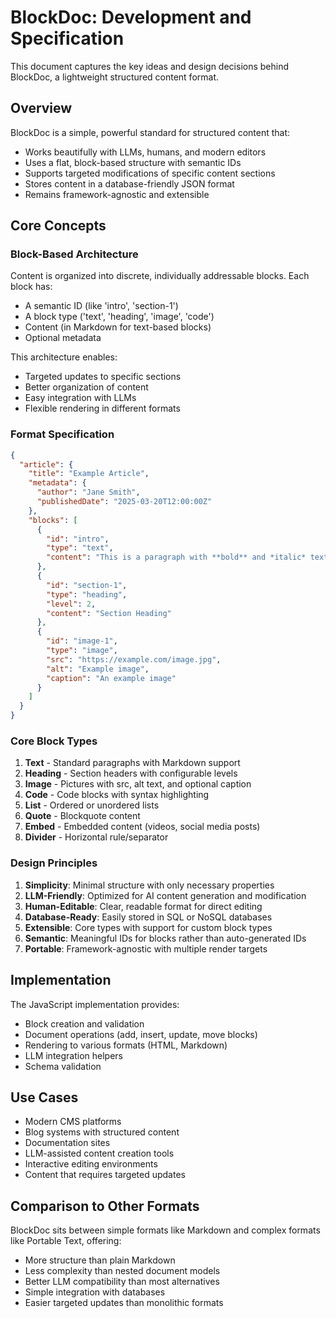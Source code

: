 # BlockDoc: Development and Specification

This document captures the key ideas and design decisions behind BlockDoc, a lightweight structured content format.

## Overview

BlockDoc is a simple, powerful standard for structured content that:
- Works beautifully with LLMs, humans, and modern editors
- Uses a flat, block-based structure with semantic IDs
- Supports targeted modifications of specific content sections
- Stores content in a database-friendly JSON format
- Remains framework-agnostic and extensible

## Core Concepts

### Block-Based Architecture

Content is organized into discrete, individually addressable blocks. Each block has:
- A semantic ID (like 'intro', 'section-1')
- A block type ('text', 'heading', 'image', 'code')
- Content (in Markdown for text-based blocks)
- Optional metadata

This architecture enables:
- Targeted updates to specific sections
- Better organization of content
- Easy integration with LLMs
- Flexible rendering in different formats

### Format Specification

```json
{
  "article": {
    "title": "Example Article",
    "metadata": {
      "author": "Jane Smith",
      "publishedDate": "2025-03-20T12:00:00Z"
    },
    "blocks": [
      {
        "id": "intro",
        "type": "text",
        "content": "This is a paragraph with **bold** and *italic* text."
      },
      {
        "id": "section-1",
        "type": "heading", 
        "level": 2,
        "content": "Section Heading"
      },
      {
        "id": "image-1",
        "type": "image",
        "src": "https://example.com/image.jpg",
        "alt": "Example image",
        "caption": "An example image"
      }
    ]
  }
}
```

### Core Block Types

1. **Text** - Standard paragraphs with Markdown support
2. **Heading** - Section headers with configurable levels
3. **Image** - Pictures with src, alt text, and optional caption
4. **Code** - Code blocks with syntax highlighting
5. **List** - Ordered or unordered lists
6. **Quote** - Blockquote content
7. **Embed** - Embedded content (videos, social media posts)
8. **Divider** - Horizontal rule/separator

### Design Principles

1. **Simplicity**: Minimal structure with only necessary properties
2. **LLM-Friendly**: Optimized for AI content generation and modification
3. **Human-Editable**: Clear, readable format for direct editing
4. **Database-Ready**: Easily stored in SQL or NoSQL databases
5. **Extensible**: Core types with support for custom block types
6. **Semantic**: Meaningful IDs for blocks rather than auto-generated IDs
7. **Portable**: Framework-agnostic with multiple render targets

## Implementation

The JavaScript implementation provides:
- Block creation and validation
- Document operations (add, insert, update, move blocks)
- Rendering to various formats (HTML, Markdown)
- LLM integration helpers
- Schema validation

## Use Cases

- Modern CMS platforms
- Blog systems with structured content
- Documentation sites
- LLM-assisted content creation tools
- Interactive editing environments
- Content that requires targeted updates

## Comparison to Other Formats

BlockDoc sits between simple formats like Markdown and complex formats like Portable Text, offering:
- More structure than plain Markdown
- Less complexity than nested document models
- Better LLM compatibility than most alternatives
- Simple integration with databases
- Easier targeted updates than monolithic formats